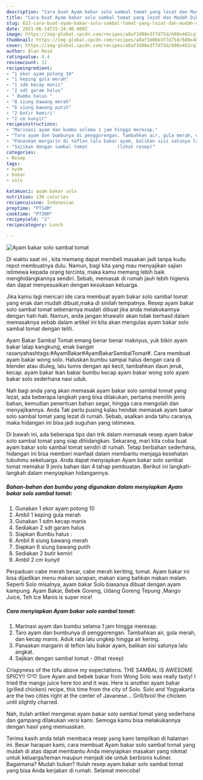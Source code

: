 ```yaml
---
description: "Cara buat Ayam bakar solo sambal tomat yang lezat dan Mudah Dibuat"
title: "Cara buat Ayam bakar solo sambal tomat yang lezat dan Mudah Dibuat"
slug: 623-cara-buat-ayam-bakar-solo-sambal-tomat-yang-lezat-dan-mudah-dibuat
date: 2021-06-24T15:34:40.000Z
image: https://img-global.cpcdn.com/recipes/a8af3d08e3f7d75d/680x482cq70/ayam-bakar-solo-sambal-tomat-foto-resep-utama.jpg
thumbnail: https://img-global.cpcdn.com/recipes/a8af3d08e3f7d75d/680x482cq70/ayam-bakar-solo-sambal-tomat-foto-resep-utama.jpg
cover: https://img-global.cpcdn.com/recipes/a8af3d08e3f7d75d/680x482cq70/ayam-bakar-solo-sambal-tomat-foto-resep-utama.jpg
author: Alan Reid
ratingvalue: 4.4
reviewcount: 11
recipeingredient:
- "1 ekor ayam potong 10"
- "1 keping gula merah"
- "1 sdm kecap manis"
- "2 sdt garam halus"
- " Bumbu halus "
- "8 siung bawang merah"
- "6 siung bawang putih"
- "2 butir kemiri"
- "2 cm kunyit"
recipeinstructions:
- "Marinasi ayam dan bumbu selama 1 jam hingga meresap."
- "Taro ayam dan bumbunya di penggorengan. Tambahkan air, gula merah, dan kecap manis. Aduk rata lalu ungkep hingga air kering."
- "Panaskan margarin di teflon lalu bakar ayam, balikan sisi satunya lalu angkat."
- "Sajikan dengan sambal tomat           (lihat resep)"
categories:
- Resep
tags:
- ayam
- bakar
- solo

katakunci: ayam bakar solo 
nutrition: 130 calories
recipecuisine: Indonesian
preptime: "PT14M"
cooktime: "PT30M"
recipeyield: "2"
recipecategory: Lunch

---
```



![Ayam bakar solo sambal tomat](https://img-global.cpcdn.com/recipes/a8af3d08e3f7d75d/680x482cq70/ayam-bakar-solo-sambal-tomat-foto-resep-utama.jpg)

Di waktu  saat ini , kita memang dapat membeli masakan jadi tanpa kudu repot membuatnya dulu. Namun, bagi kita yang mau menyajikan sajian istimewa kepada orang tercinta, maka kamu memang lebih baik menghidangkannya sendiri. Sebab, memasak di rumah jauh lebih higienis dan dapat menyesuaikan dengan kesukaan keluarga.

Jika kamu lagi mencari ide cara membuat ayam bakar solo sambal tomat yang enak dan mudah dibuat,maka di sinilah tempatnya. Resep ayam bakar solo sambal tomat  sebenarnya mudah dibuat jika anda melakukannya dengan hati-hati. Namun, anda jangan khawatir akan tidak berhasil dalam memasaknya 
sebab dalam artikel ini kita akan mengulas ayam bakar solo sambal tomat dengan teliti.  

Ayam Bakar Sambal Tomat emang benar benar maknyus, yuk bikin ayam bakar lalap kangkung, enak banget rasanyahashtags:#AyamBakar#AyamBakarSambalTomat#. Cara membuat ayam bakar wong solo. Haluskan bumbu sampai halus dengan cara di blender atau diuleg, lalu tumis dengan api kecil, tambahkan daun jeruk, kecap. ayam bakar ikan bakar bumbu kecap ayam bakar wong solo ayam bakar solo sederhana nasi uduk.

Nah bagi anda yang akan memasak ayam bakar solo sambal tomat yang lezat, ada beberapa langkah yang bisa dilakukan, pertama memilih jenis bahan, kemudian penentuan bahan segar, hingga cara mengolah dan menyajikannya. Anda Tak perlu pusing kalau hendak memasak ayam bakar solo sambal tomat yang lezat di rumah. Sebab, asalkan anda  tahu caranya, maka hidangan ini bisa jadi suguhan yang istimewa.

Di bawah ini, ada beberapa tips dan trik dalam memasak resep ayam bakar solo sambal tomat yang siap dihidangkan. Sekarang, mari kita coba buat ayam bakar solo sambal tomat sendiri di rumah. Tetap berbahan sederhana, hidangan ini bisa memberi manfaat dalam membantu menjaga kesehatan tubuhmu sekeluarga. Anda dapat menyiapkan Ayam bakar solo sambal tomat memakai 9 jenis bahan dan 4 tahap pembuatan. Berikut ini langkah-langkah dalam menyiapkan hidangannya.

<!--inarticleads1-->

##### Bahan-bahan dan bumbu yang digunakan dalam menyiapkan Ayam bakar solo sambal tomat:

1. Gunakan 1 ekor ayam potong 10
1. Ambil 1 keping gula merah
1. Gunakan 1 sdm kecap manis
1. Sediakan 2 sdt garam halus
1. Siapkan  Bumbu halus :
1. Ambil 8 siung bawang merah
1. Siapkan 6 siung bawang putih
1. Sediakan 2 butir kemiri
1. Ambil 2 cm kunyit


Perpaduan cabe merah besar, cabe merah keriting, tomat. Ayam bakar ini bisa dijadikan menu makan sarapan, makan siang bahkan makan malam. Seperti Solo misalnya, ayam bakar Solo biasanya dibuat dengan ayam kampung. Ayam Bakar, Bebek Goreng, Udang Goreng Tepung ,Mango Juice, Teh Ice Manis is super nice! 

<!--inarticleads2-->

##### Cara menyiapkan Ayam bakar solo sambal tomat:

1. Marinasi ayam dan bumbu selama 1 jam hingga meresap.
1. Taro ayam dan bumbunya di penggorengan. Tambahkan air, gula merah, dan kecap manis. Aduk rata lalu ungkep hingga air kering.
1. Panaskan margarin di teflon lalu bakar ayam, balikan sisi satunya lalu angkat.
1. Sajikan dengan sambal tomat -           (lihat resep)


Crispyness of the tofu above my expectations. THE SAMBAL IS AWESOME SPICY!! ♡♡ Sure Ayam and bebek bakar from Wong Solo was really tasty! I tried the mango juice here too and it was. Here is another ayam bakar (grilled chicken) recipe, this time from the city of Solo. Solo and Yogyakarta are the two cities right at the center of Javanese… Grill/broil the chicken until slightly charred. 

Nah, itulah artikel mengenai  ayam bakar solo sambal tomat  yang sederhana dan gampang dilakukan versi kami. Semoga kamu bisa melakukannya dengan hasil yang memuaskan. 

Terima kasih anda telah membaca resep yang kami tampilkan di halaman ini. Besar harapan kami, cara membuat  Ayam bakar solo sambal tomat yang mudah di atas dapat membantu Anda menyiapkan masakan yang nikmat untuk keluarga/teman maupun menjadi ide untuk berbisnis kuliner. Bagaimana? Mudah bukan? Itulah resep ayam bakar solo sambal tomat yang bisa Anda kerjakan di rumah. Selamat mencoba!


